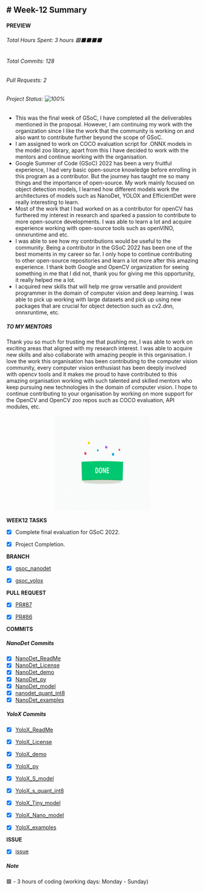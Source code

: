 ## # Week-12 Summary

#### PREVIEW
###### Total Hours Spent: 3 hours 🟩⬛⬛⬛⬛
###### Total Commits: 128
###### Pull Requests: 2
###### Project Status: ![100%](https://progress-bar.dev/100)


- This was the final week of GSoC, I have completed all the deliverables mentioned in the proposal. However, I am continuing my work with the organization since I like the work that the community is working on and also want to contribute further beyond the scope of GSoC. 
- I am assigned to work on COCO evaluation script for .ONNX models in the model zoo library, apart from this I have decided to work with the mentors and continue working with the organisation. 
- Google Summer of Code (GSoC) 2022 has been a very fruitful experience, I had very basic open-source knowledge before enrolling in this program as a contributor. But the journey has taught me so many things and the importance of open-source. My work mainly focused on object detection models, I learned how different models work the architectures of models such as NanoDet, YOLOX and EfficientDet were really interesting to learn. 
- Most of the work that I had worked on as a contributor for openCV has furthered my interest in research and sparked a passion to contribute to more open-source developments. I was able to learn a lot and acquire experience working with open-source tools such as openVINO, onnxruntime and etc. 
- I was able to see how my contributions would be useful to the community. Being a contributor in the GSoC 2022 has been one of the best moments in my career so far. I only hope to continue contributing to other open-source repositories and learn a lot more after this amazing experience. I thank both Google and OpenCV organization for seeing something in me that I did not, thank you for giving me this opportunity, it really helped me a lot.
- I acquired new skills that will help me grow versatile and provident programmer in the domain of computer vision and deep learning. I was able to pick up working with large datasets and pick up using new packages that are crucial for object detection such as cv2.dnn, onnxruntime, etc. 

##### TO MY MENTORS
Thank you so much for trusting me that pushing me, I was able to work on exciting areas that aligned with my research interest. I was able to acquire new skills and also collaborate with amazing people in this organisation. I love the work this organisation has been contributing to the computer vision community, every computer vision enthusiast has been deeply involved with opencv tools and it makes me proud to have contributed to this amazing organisation working with such talented and skilled mentors who keep pursuing new technologies in the domain of computer vision. I hope to continue contributing to your organisation by working on more support for the OpenCV and OpenCV zoo repos such as COCO evaluation, API modules, etc. 


<div align="center">
<img src="https://github.com/Sidd1609/GSOC/blob/main/Demo/week12.gif" width="250" height="250"/>
</div>


<b>WEEK12 TASKS</b>
- [x] Complete final evaluation for GSoC 2022.  
- [x] Project Completion. 


<b>BRANCH</b>
- [x] [gsoc_nanodet](https://github.com/Sidd1609/opencv_zoo/tree/gsoc_nanodet)
- [x] [gsoc_yolox](https://github.com/Sidd1609/opencv_zoo/tree/gsoc_yolox)


<b>PULL REQUEST</b>
- [x] [PR#87](https://github.com/opencv/opencv_zoo/pull/87)
- [x] [PR#86](https://github.com/opencv/opencv_zoo/pull/86)


<b>COMMITS</b>
##### NanoDet Commits
- [x] [NanoDet_ReadMe](https://github.com/Sidd1609/opencv_zoo/blob/gsoc_nanodet/models/object_detection_nanodet/README.md)
- [x] [NanoDet_License](https://github.com/Sidd1609/opencv_zoo/blob/gsoc_nanodet/models/object_detection_nanodet/LICENSE)
- [x] [NanoDet_demo](https://github.com/Sidd1609/opencv_zoo/blob/gsoc_nanodet/models/object_detection_nanodet/demo.py)
- [x] [NanoDet_py](https://github.com/Sidd1609/opencv_zoo/blob/gsoc_nanodet/models/object_detection_nanodet/NanodetPlus.py)
- [x] [NanoDet_model](https://github.com/Sidd1609/opencv_zoo/blob/gsoc_nanodet/models/object_detection_nanodet/object_detection_nanodet-plus-m-1.5x-416.onnx)
- [x] [nanodet_quant_int8](https://github.com/opencv/opencv_zoo/commit/bddffc7b797567d56f2d6a37fa896c2ebb652c73)
- [x] [NanoDet_examples](https://github.com/Sidd1609/opencv_zoo/tree/gsoc_nanodet/models/object_detection_nanodet/examples)

##### YoloX Commits
- [x] [YoloX_ReadMe](https://github.com/Sidd1609/opencv_zoo/blob/gsoc_yolox/models/object_detection_yolox/README.md)
- [x] [YoloX_License](https://github.com/Sidd1609/opencv_zoo/blob/gsoc_yolox/models/object_detection_yolox/LICENSE)
- [x] [YoloX_demo](https://github.com/Sidd1609/opencv_zoo/blob/gsoc_yolox/models/object_detection_yolox/demo.py)
- [x] [YoloX_py](https://github.com/Sidd1609/opencv_zoo/blob/gsoc_yolox/models/object_detection_yolox/YoloX.py)
- [x] [YoloX_S_model](https://github.com/Sidd1609/opencv_zoo/blob/gsoc_yolox/models/object_detection_yolox/yolox_s.onnx)
- [x] [YoloX_s_quant_int8](https://github.com/opencv/opencv_zoo/commit/99eb50a572e8798c20d918ff1a3216705eb7b99b)
- [x] [YoloX_Tiny_model](https://github.com/Sidd1609/opencv_zoo/blob/gsoc_yolox/models/object_detection_yolox/yolox_tiny.onnx)
- [x] [YoloX_Nano_model](https://github.com/Sidd1609/opencv_zoo/blob/gsoc_yolox/models/object_detection_yolox/yolox_nano.onnx)
- [x] [YoloX_examples](https://github.com/Sidd1609/opencv_zoo/tree/gsoc_yolox/models/object_detection_yolox/examples)


<b>ISSUE</b>
- [x] [issue](https://github.com/opencv/opencv_zoo/issues/62)


##### Note
🟩 - 3 hours of coding (working days: Monday - Sunday)
